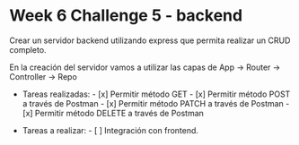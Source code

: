 # Week 6 Challenge 5 - backend

Crear un servidor backend utilizando express que permita realizar un CRUD completo.

En la creación del servidor vamos a utilizar las capas de App -> Router -> Controller -> Repo

- Tareas realizadas:
        - [x] Permitir método GET
        - [x] Permitir método POST a través de Postman
        - [x] Permitir método PATCH a través de Postman
        - [x] Permitir método DELETE a través de Postman

- Tareas a realizar:
        - [ ] Integración con frontend.
